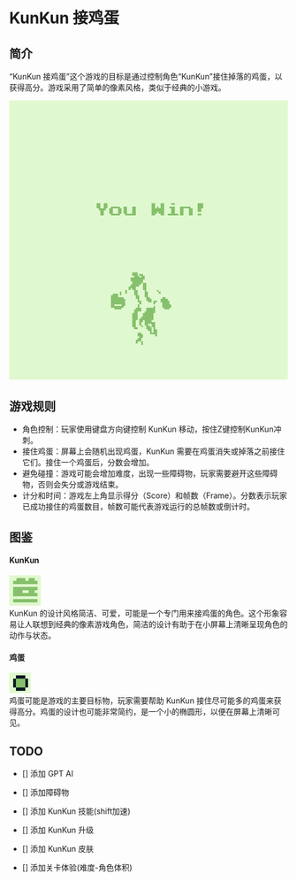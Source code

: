 # KunKun 接鸡蛋

## 简介

“KunKun 接鸡蛋”这个游戏的目标是通过控制角色“KunKun”接住掉落的鸡蛋，以获得高分。游戏采用了简单的像素风格，类似于经典的小游戏。 
<center><img src="./cover.png" alt="cover - Kun Kun playing basketball" style="zoom:66.6%;" /></center>

## 游戏规则

- 角色控制：玩家使用键盘方向键控制 KunKun 移动，按住Z键控制KunKun冲刺。
- 接住鸡蛋：屏幕上会随机出现鸡蛋，KunKun 需要在鸡蛋消失或掉落之前接住它们。接住一个鸡蛋后，分数会增加。
- 避免碰撞：游戏可能会增加难度，出现一些障碍物，玩家需要避开这些障碍物，否则会失分或游戏结束。
- 计分和时间：游戏左上角显示得分（Score）和帧数（Frame）。分数表示玩家已成功接住的鸡蛋数目，帧数可能代表游戏运行的总帧数或倒计时。

  
## 图鉴

#### KunKun

![Kun Kun character](./resource/kunkun.png)  
KunKun 的设计风格简洁、可爱，可能是一个专门用来接鸡蛋的角色。这个形象容易让人联想到经典的像素游戏角色，简洁的设计有助于在小屏幕上清晰呈现角色的动作与状态。

#### 鸡蛋
![egg](./resource/egg.png)  
鸡蛋可能是游戏的主要目标物，玩家需要帮助 KunKun 接住尽可能多的鸡蛋来获得高分。鸡蛋的设计也可能非常简约，是一个小的椭圆形，以便在屏幕上清晰可见。

## TODO

- [] 添加 GPT AI

- [] 添加障碍物

- [] 添加 KunKun 技能(shift加速)

- [] 添加 KunKun 升级

- [] 添加 KunKun 皮肤

- [] 添加关卡体验(难度-角色体积)